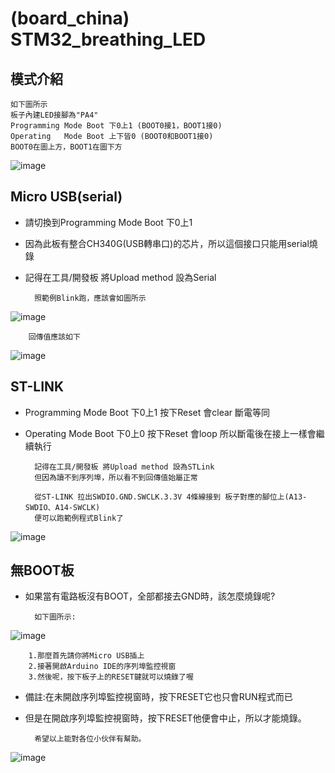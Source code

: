  (board_china) STM32_breathing_LED
===================================
## 模式介紹

    如下圖所示
    板子內建LED接腳為"PA4"
    Programming Mode Boot 下0上1 (BOOT0接1，BOOT1接0)
    Operating   Mode Boot 上下皆0 (BOOT0和BOOT1接0)
    BOOT0在圖上方，BOOT1在圖下方
    
![image](https://github.com/Uniboy-ROS/STM32_breathing_LED/blob/master/(china)%20STM32_test/image/Jumper_contrast.jpg)

## Micro USB(serial)

* 請切換到Programming Mode Boot 下0上1
* 因為此板有整合CH340G(USB轉串口)的芯片，所以這個接口只能用serial燒錄
* 記得在工具/開發板 將Upload method 設為Serial
    
        照範例Blink跑，應該會如圖所示
    
![image](https://github.com/Uniboy-ROS/STM32_breathing_LED/blob/master/(china)%20STM32_test/image/Micro_USB.jpg)
    
        回傳值應該如下

![image](https://github.com/Uniboy-ROS/STM32_breathing_LED/blob/master/(china)%20STM32_test/image/serial_output.PNG)

## ST-LINK

* Programming Mode Boot 下0上1 按下Reset 會clear 斷電等同
* Operating Mode Boot 下0上0 按下Reset 會loop 所以斷電後在接上一樣會繼續執行

        記得在工具/開發板 將Upload method 設為STLink
        但因為讀不到序列埠，所以看不到回傳值始屬正常

        從ST-LINK 拉出SWDIO.GND.SWCLK.3.3V 4條線接到 板子對應的腳位上(A13-SWDIO、A14-SWCLK)
        便可以跑範例程式Blink了

![image](https://github.com/Uniboy-ROS/STM32_breathing_LED/blob/master/(china)%20STM32_test/image/ST-LINK1.jpg)

## 無BOOT板

* 如果當有電路板沒有BOOT，全部都接去GND時，該怎麼燒錄呢?
    
        如下圖所示:
![image](https://github.com/Uniboy-ROS/STM32_breathing_LED/blob/master/(china)%20STM32_test/image/NO_BOOT.jpg)

        1.那麼首先請你將Micro USB插上
        2.接著開啟Arduino IDE的序列埠監控視窗
        3.然後呢，按下板子上的RESET鍵就可以燒錄了喔

* 備註:在未開啟序列埠監控視窗時，按下RESET它也只會RUN程式而已
* 但是在開啟序列埠監控視窗時，按下RESET他便會中止，所以才能燒錄。
    
        希望以上能對各位小伙伴有幫助。
    
![image](https://github.com/Uniboy-ROS/STM32_breathing_LED/blob/master/(china)%20STM32_test/image/greenflash.jpg)
